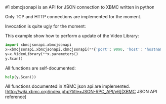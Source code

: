 #1 xbmcjsonapi is an API for JSON connection to XBMC written in python

Only TCP and HTTP connections are implemented for the moment.

Invocation is quite ugly for the moment:

This example show how to perform a update of the Video Library:
```python
import xbmcjsonapi.xbmcjsonapi
x=xbmcjsonapi.xbmcjsonapi.xbmcjsonapi(**{'port': 9090, 'host': 'hostname', 'buffer_size': 1024})
y=x.VideoLibrary(**x.parameters()
y.Scan()
```

All functions are self-documented:
```python
help(y.Scan())
```

All functions documented in XBMC json api are implemented.
[http://wiki.xbmc.org/index.php?title=JSON-RPC_API/v6](XBMC JSON API reference)